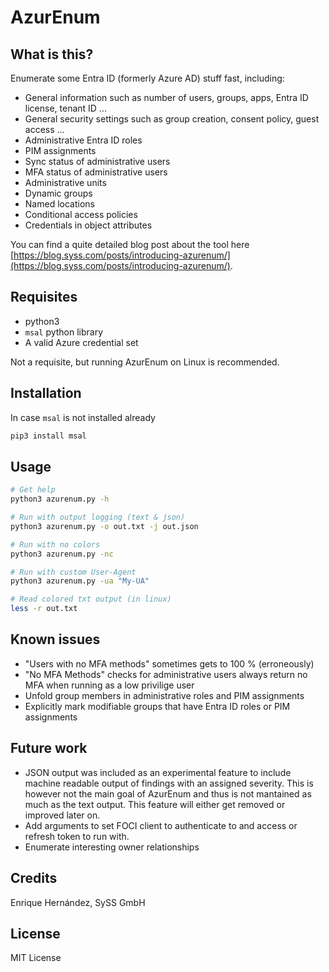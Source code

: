 # AzurEnum

## What is this?

Enumerate some Entra ID (formerly Azure AD) stuff fast, including:

- General information such as number of users, groups, apps, Entra ID license, tenant ID ...
- General security settings such as group creation, consent policy, guest access ...
- Administrative Entra ID roles
- PIM assignments
- Sync status of administrative users
- MFA status of administrative users
- Administrative units
- Dynamic groups
- Named locations
- Conditional access policies
- Credentials in object attributes

You can find a quite detailed blog post about the tool here [https://blog.syss.com/posts/introducing-azurenum/](https://blog.syss.com/posts/introducing-azurenum/).

## Requisites

- python3
- `msal` python library
- A valid Azure credential set

Not a requisite, but running AzurEnum on Linux is recommended.

## Installation

In case `msal` is not installed already

```sh
pip3 install msal
```

## Usage

```sh
# Get help
python3 azurenum.py -h

# Run with output logging (text & json)
python3 azurenum.py -o out.txt -j out.json

# Run with no colors
python3 azurenum.py -nc

# Run with custom User-Agent
python3 azurenum.py -ua "My-UA"

# Read colored txt output (in linux)
less -r out.txt
```

## Known issues

- "Users with no MFA methods" sometimes gets to 100 % (erroneously)
- "No MFA Methods" checks for administrative users always return no MFA when running as a low privilige user
- Unfold group members in administrative roles and PIM assignments
- Explicitly mark modifiable groups that have Entra ID roles or PIM assignments

## Future work

- JSON output was included as an experimental feature to include machine readable output of findings with an assigned severity. This is however not the main goal of AzurEnum and thus is not mantained as much as the text output. This feature will either get removed or improved later on.
- Add arguments to set FOCI client to authenticate to and access or refresh token to run with.
- Enumerate interesting owner relationships

## Credits

Enrique Hernández, SySS GmbH

## License

MIT License